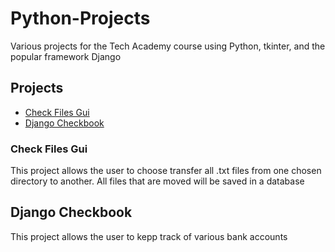 # Python-Projects

Various projects for the Tech Academy course using Python, tkinter, and the popular framework Django

## Projects
  * [Check Files Gui](https://github.com/oderagowski/Python-Projects/tree/main/File%20Transfer%20Assignment)
  * [Django Checkbook](https://github.com/oderagowski/Python-Projects/tree/main/Django_Checkbook_Project/BlueBirdBanking)


### Check Files Gui

This project allows the user to choose transfer all .txt files from one chosen directory to another. All files that are moved will be saved in a database


## Django Checkbook

This project allows the user to kepp track of various bank accounts


